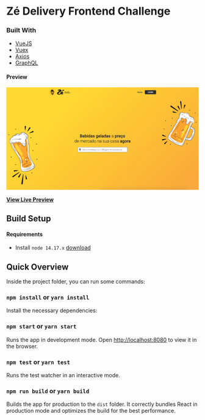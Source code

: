 # Zé Delivery Frontend Challenge
### Built With

- [VueJS](https://vuejs.org/)
- [Vuex](https://vuex.vuejs.org/)
- [Axios](https://axios-http.com/)
- [GraphQL](https://graphql.org/)
#### Preview

![Preview](/public/screenshot.png)

**[View Live Preview](https://ze-delivery-engineering-mbd50rmkk-guialmeida.vercel.app/)**


## Build Setup

#### Requirements

* Install `node 14.17.x` [download](https://nodejs.org/en/download/releases/)

## Quick Overview

Inside the project folder, you can run some commands:

### `npm install` or `yarn install`

Install the necessary dependencies:

### `npm start` or `yarn start`

Runs the app in development mode.
Open [http://localhost:8080](http://localhost:8080) to view it in the browser.

### `npm test` or `yarn test`

Runs the test watcher in an interactive mode.

### `npm run build` or `yarn build`

Builds the app for production to the `dist` folder. It correctly bundles React in production mode and optimizes the build for the best performance.